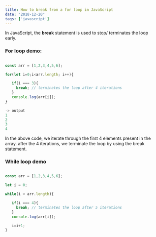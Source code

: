 ```yaml
---
title: How to break from a for loop in JavaScript
date: "2018-12-20"
tags: ['javascript']
---
```


In JavaScript, the  __break__ statement is used to stop/ terminates the loop early.



### For loop demo:

```js

const arr = [1,2,3,4,5,6];

for(let i=0;i<arr.length; i++){

   if(i === 3){
     break; // terminates the loop after 4 iterations
   }
   console.log(arr[i]);
}
```
```js
-> output
1
2
3
4
```

In the above code, we iterate through the first 4 elements present in the array. after the 4 iterations, we terminate the loop by using the break statement.



### While loop demo

```js

const arr = [1,2,3,4,5,6];

let i = 0;

while(i < arr.length){

   if(i === 4){
     break; // terminates the loop after 5 iterations
   }
   console.log(arr[i]);

   i=i+1;
}

```